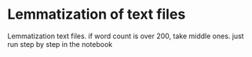 # Lemmatization of text files

Lemmatization text files.
if word count is over 200, take middle ones.
just run step by step in the notebook
